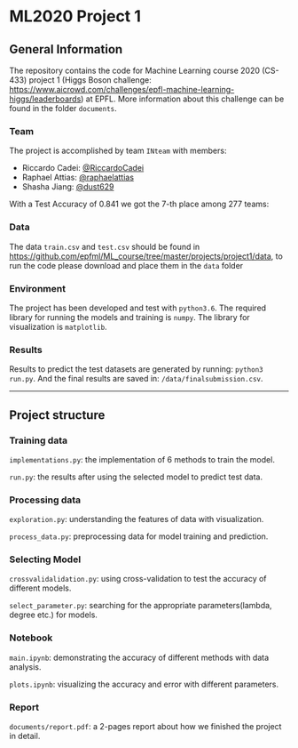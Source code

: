 # ML2020 Project 1

## General Information

The repository contains the code for Machine Learning course 2020 (CS-433) project 1 (Higgs Boson challenge: https://www.aicrowd.com/challenges/epfl-machine-learning-higgs/leaderboards) at EPFL. More information about this challenge can be found in the folder `documents`.

### Team
The project is accomplished by team `INteam` with members:
- Riccardo Cadei: [@RiccardoCadei](https://github.com/RiccardoCadei)
- Raphael Attias: [@raphaelattias](https://github.com/raphaelattias)
- Shasha Jiang: [@dust629](https://github.com/dust629)

With a Test Accuracy of 0.841 we got the 7-th place among 277 teams: 


### Data
The data `train.csv` and `test.csv` should be found in https://github.com/epfml/ML_course/tree/master/projects/project1/data, to run the code please download and place them in the `data` folder

### Environment
The project has been developed and test with `python3.6`.
The required library for running the models and training is `numpy`.
The library for visualization is `matplotlib`.

### Results

Results to predict the test datasets are generated by running:
`python3 run.py`.
And the final results are saved in: `/data/finalsubmission.csv`.
* * *
## Project structure

### Training data
`implementations.py`: the implementation of 6 methods to train the model.

`run.py`: the results after using the selected model to predict test data.

### Processing data 
`exploration.py`: understanding the features of data with visualization.

`process_data.py`: preprocessing data for model training and prediction.

### Selecting Model

`crossvalidalidation.py`: using cross-validation to test the accuracy of different models.

`select_parameter.py`: searching for the appropriate parameters(lambda, degree etc.) for models.

### Notebook

`main.ipynb`: demonstrating the accuracy of different methods with data analysis.
 
`plots.ipynb`: visualizing the accuracy and error with different parameters.

### Report

`documents/report.pdf`: a 2-pages report about how we finished the project in detail.

